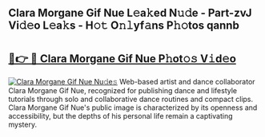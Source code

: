 ## Clara Morgane Gif Nue L𝚎a𝚔ed N𝚞𝚍e - Part-zvJ Vi𝚍𝚎o L𝚎a𝚔s - H𝚘𝚝 O𝚗𝚕yf𝚊ns P𝚑𝚘tos qannb

# <h2><a href="http://kf31gye.oniu.top/?m=Clara+Morgane+Gif+Nue">🔗👉 🔴 Clara Morgane Gif Nue P𝚑ot𝚘𝚜 V𝚒d𝚎o</a></h2>

[![Clara Morgane Gif Nue Nu𝚍e𝚜](https://i.imgur.com/0qMVB7G.gif)](http://kf31gye.oniu.top/?m=Clara+Morgane+Gif+Nue)
Web-based artist and dance collaborator Clara Morgane Gif Nue, recognized for publishing dance and lifestyle tutorials through solo and collaborative dance routines and compact clips. Clara Morgane Gif Nue's public image is characterized by its openness and accessibility, but the depths of his personal life remain a captivating mystery.  
